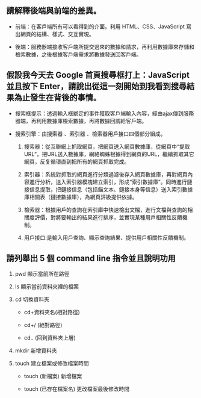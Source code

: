 ## 請解釋後端與前端的差異。

- 前端：在客戶端所有可以看得到的介面。利用 HTML、CSS、JavaScript 寫出網頁的結構、樣式、交互實現。

- 後端：服務器端接收客戶端所提交過來的數據和請求，再利用數據庫來存儲和檢索數據，之後根據客戶端需求將數據發送回客戶端。

## 假設我今天去 Google 首頁搜尋框打上：JavaScript 並且按下 Enter，請說出從這一刻開始到我看到搜尋結果為止發生在背後的事情。

- 搜索框提示：透過輸入框綁定的事件獲取客戶端輸入內容，經由ajax傳到服務器端，再利用數據庫檢索數據，再將數據回調給客戶端。

- 搜索引擎：由搜索器 、索引器 、檢索器用戶接口四個部分組成。

    1. 搜索器：從互聯網上抓取網頁，把網頁送入網頁數據庫，從網頁中“提取URL”，把URL送入數據庫，網絡蜘蛛根據得到網頁的URL，繼續抓取其它網頁，反复循環直到把所有的網頁抓取完成。

    2. 索引器：系統對抓取的網頁進行分類過濾後存入網頁數據庫，再對網頁內容進行分析，送入索引器模塊建立索引，形成“索引數據庫”。同時進行鏈接信息提取，把鏈接信息（包括錨文本、鏈接本身等信息）送入索引數據庫相關表（鏈接數據庫），為網頁評級提供依據。

    3. 檢索器：根據用戶的查詢在索引庫中快速檢出文檔，進行文檔與查詢的相關度評價，對將要輸出的結果進行排序，並實現某種用戶相關性反饋機制。

    4. 用戶接口:是輸入用戶查詢、顯示查詢結果、提供用戶相關性反饋機制。

## 請列舉出 5 個 command line 指令並且說明功用

1. pwd 顯示當前所在路徑

2. ls 顯示當前資料夾裡的檔案

3. cd 切換資料夾

    - cd+資料夾名(相對路徑)

    - cd+/ (絕對路徑)

    - cd.. (回到資料夾上層)

4. mkdir 新增資料夾

5. touch 建立檔案或修改檔案時間

    - touch (新檔案) 新增檔案

    - touch (已存在檔案名) 更改檔案最後修改時間
